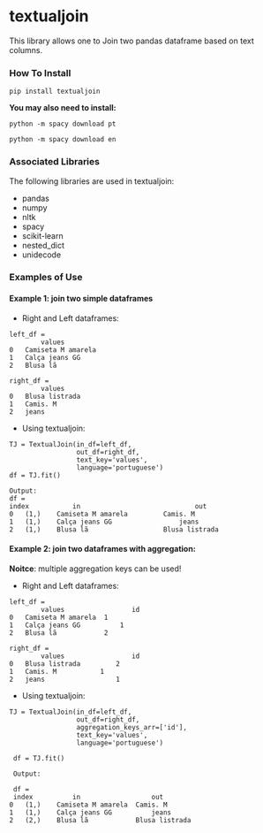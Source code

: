 # textualjoin
This library allows one to Join two pandas dataframe based on text columns.

### How To Install
```pip install textualjoin```

**You may also need to install:**

```python -m spacy download pt```

```python -m spacy download en```

### Associated Libraries
The following libraries are used in textualjoin:
- pandas
- numpy
- nltk
- spacy
- scikit-learn
- nested_dict
- unidecode

### Examples of Use
#### Example 1: join two simple dataframes
- Right and Left dataframes:
```
left_df = 
        values
0	Camiseta M amarela
1	Calça jeans GG
2	Blusa lã

right_df = 
        values
0	Blusa listrada
1	Camis. M
2	jeans
```
- Using textualjoin:
```
TJ = TextualJoin(in_df=left_df,
                 out_df=right_df,
                 text_key='values',
                 language='portuguese')
df = TJ.fit()

Output:
df =
index	        in                             out
0	(1,)	Camiseta M amarela	       Camis. M
1	(1,)	Calça jeans GG	               jeans
2	(1,)	Blusa lã	               Blusa listrada
```

#### Example 2: join two dataframes with aggregation:
**Noitce**: multiple aggregation keys can be used!

- Right and Left dataframes:
```
left_df =
        values	               id
0	Camiseta M amarela	1
1	Calça jeans GG	        1
2	Blusa lã	        2

right_df =
        values	               id
0	Blusa listrada	       2
1	Camis. M	       1
2	jeans	               1
```

- Using textualjoin:
```
TJ = TextualJoin(in_df=left_df,
                 out_df=right_df,
                 aggregation_keys_arr=['id'],
                 text_key='values',
                 language='portuguese')
           
 df = TJ.fit()
 
 Output:
 
 df = 
 index	        in	                out
0	(1,)	Camiseta M amarela	Camis. M
1	(1,)	Calça jeans GG	        jeans
2	(2,)	Blusa lã	        Blusa listrada
```
